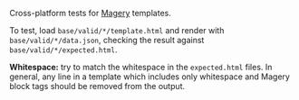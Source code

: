 Cross-platform tests for [Magery][magery] templates.

To test, load `base/valid/*/template.html` and render with
`base/valid/*/data.json`, checking the result against
`base/valid/*/expected.html`.

**Whitespace:** try to match the whitespace in the `expected.html`
files. In general, any line in a template which includes only
whitespace and Magery block tags should be removed from the output.


[magery]: https://github.com/caolan/magery
